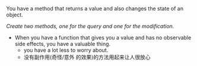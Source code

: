 You have a method that returns a value and also changes the state of an object.

*Create two methods, one for the query and one for the modification.*

+ When you have a function that gives you a value and has no observable side effects, you have a valuable thing.
    + you have a lot less to worry about.
    + 没有副作用(奇怪/意外 的效果)的方法用起来让人很放心
